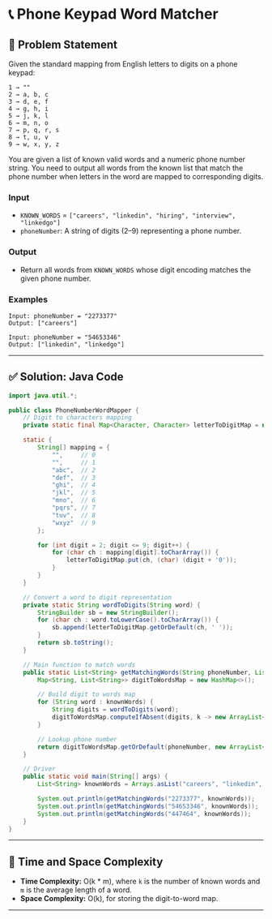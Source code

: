 # 📞 Phone Keypad Word Matcher

## 🧩 Problem Statement

Given the standard mapping from English letters to digits on a phone keypad:

```
1 → ""
2 → a, b, c  
3 → d, e, f  
4 → g, h, i  
5 → j, k, l  
6 → m, n, o  
7 → p, q, r, s  
8 → t, u, v  
9 → w, x, y, z
```

You are given a list of known valid words and a numeric phone number string. You need to output all words from the known list that match the phone number when letters in the word are mapped to corresponding digits.

### Input

- `KNOWN_WORDS` = `["careers", "linkedin", "hiring", "interview", "linkedgo"]`
- `phoneNumber`: A string of digits (2–9) representing a phone number.

### Output

- Return all words from `KNOWN_WORDS` whose digit encoding matches the given phone number.

### Examples

```
Input: phoneNumber = "2273377"
Output: ["careers"]

Input: phoneNumber = "54653346"
Output: ["linkedin", "linkedgo"]
```

---

## ✅ Solution: Java Code

```java
import java.util.*;

public class PhoneNumberWordMapper {
    // Digit to characters mapping
    private static final Map<Character, Character> letterToDigitMap = new HashMap<>();

    static {
        String[] mapping = {
            "",     // 0
            "",     // 1
            "abc",  // 2
            "def",  // 3
            "ghi",  // 4
            "jkl",  // 5
            "mno",  // 6
            "pqrs", // 7
            "tuv",  // 8
            "wxyz"  // 9
        };

        for (int digit = 2; digit <= 9; digit++) {
            for (char ch : mapping[digit].toCharArray()) {
                letterToDigitMap.put(ch, (char) (digit + '0'));
            }
        }
    }

    // Convert a word to digit representation
    private static String wordToDigits(String word) {
        StringBuilder sb = new StringBuilder();
        for (char ch : word.toLowerCase().toCharArray()) {
            sb.append(letterToDigitMap.getOrDefault(ch, ' '));
        }
        return sb.toString();
    }

    // Main function to match words
    public static List<String> getMatchingWords(String phoneNumber, List<String> knownWords) {
        Map<String, List<String>> digitToWordsMap = new HashMap<>();

        // Build digit to words map
        for (String word : knownWords) {
            String digits = wordToDigits(word);
            digitToWordsMap.computeIfAbsent(digits, k -> new ArrayList<>()).add(word);
        }

        // Lookup phone number
        return digitToWordsMap.getOrDefault(phoneNumber, new ArrayList<>());
    }

    // Driver
    public static void main(String[] args) {
        List<String> knownWords = Arrays.asList("careers", "linkedin", "hiring", "interview", "linkedgo");

        System.out.println(getMatchingWords("2273377", knownWords));   // [careers]
        System.out.println(getMatchingWords("54653346", knownWords));  // [linkedin, linkedgo]
        System.out.println(getMatchingWords("447464", knownWords));    // []
    }
}
```

---

## 🧠 Time and Space Complexity

- **Time Complexity:** O(k * m), where `k` is the number of known words and `m` is the average length of a word.
- **Space Complexity:** O(k), for storing the digit-to-word map.

---
